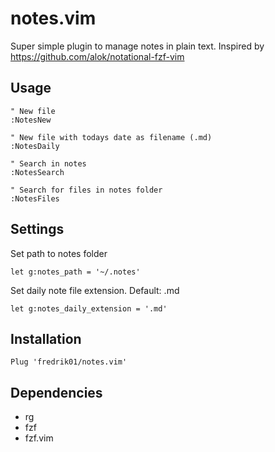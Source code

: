 # notes.vim

Super simple plugin to manage notes in plain text. Inspired by https://github.com/alok/notational-fzf-vim

## Usage

	" New file
	:NotesNew

	" New file with todays date as filename (.md)
	:NotesDaily

	" Search in notes
	:NotesSearch

	" Search for files in notes folder
	:NotesFiles

## Settings

Set path to notes folder

	let g:notes_path = '~/.notes'

Set daily note file extension. Default: .md

	let g:notes_daily_extension = '.md'

## Installation

	Plug 'fredrik01/notes.vim'

## Dependencies

* rg
* fzf
* fzf.vim

